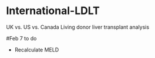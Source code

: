 # International-LDLT
UK vs. US vs. Canada Living donor liver transplant analysis

#Feb 7 to do
- Recalculate MELD
